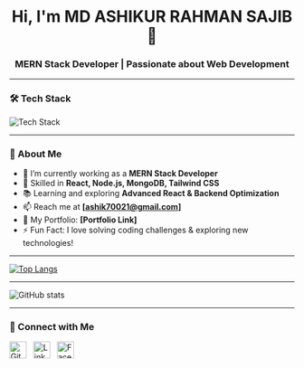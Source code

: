 
<h1 align="center">Hi, I'm MD ASHIKUR RAHMAN SAJIB 👋</h1>
<h3 align="center">MERN Stack Developer | Passionate about Web Development</h3>

---

### 🛠 Tech Stack
<p align="left">
  <img src="https://skillicons.dev/icons?i=html,css,tailwind,js,ts,react,nextjs,nodejs,express,mongodb,git,github" alt="Tech Stack" />
</p>

---

### 📌 About Me
- 🔭 I’m currently working as a **MERN Stack Developer**
- 🚀 Skilled in **React, Node.js, MongoDB, Tailwind CSS**
- 📚 Learning and exploring **Advanced React & Backend Optimization**
- 📫 Reach me at **[ashik70021@gmail.com]**
- 💼 My Portfolio: **[Portfolio Link]**
- ⚡ Fun Fact: I love solving coding challenges & exploring new technologies!

---

[![Top Langs](https://github-readme-stats.vercel.app/api/top-langs/?username=Ashik70021)](https://github.com/anuraghazra/github-readme-stats)

---

![GitHub stats](https://github-readme-stats.vercel.app/api?username=Ashik70021&show_icons=true) 

---

### 🤝 Connect with Me

[<img src="https://cdn.jsdelivr.net/npm/simple-icons@3.0.1/icons/github.svg" alt="GitHub" width="30" height="30">](https://github.com/Ashik70021)
&nbsp;
[<img src="https://cdn.jsdelivr.net/npm/simple-icons@3.0.1/icons/linkedin.svg" alt="LinkedIn" width="30" height="30">](https://www.linkedin.com/in/ashikur-rahman-sajib/)
&nbsp;
[<img src="https://cdn.jsdelivr.net/npm/simple-icons@3.0.1/icons/facebook.svg" alt="Facebook" width="30" height="30">](https://www.facebook.com/ashikur.1010)

